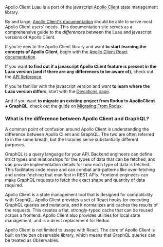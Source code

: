 Apollo Client Luau is a port of the javascript [Apollo Client](https://www.apollographql.com/docs/react) state management library.

By and large, [Apollo Client's documentation](https://www.apollographql.com/docs/react/get-started) should be able to serve most Apollo Client users' needs. This documentation site serves as a comprehensive guide to the _differences_ between the Luau and javascript versions of Apollo Client.

If you're new to the Apollo Client library and want **to start learning the concepts of Apollo Client**, begin with the [Apollo Client React documentation](https://www.apollographql.com/docs/react/).

If you want **to find out if a javascript Apollo Client feature is present in the Luau version (and if there are any differences to be aware of)**, check out the [API Reference](api-reference/apollo-client.md).

If you're familiar with the javascript version and want **to learn where the Luau version differs**, start with the [Deviations page](deviations.md).

And if you want **to migrate an existing project from Rodux to ApolloClient + GraphQL**, check out the guide on [Migrating From Rodux](migrating-from-rodux/minimum-requirements.md).

### What is the difference between Apollo Client and GraphQL?
A common point of confusion around Apollo Client is understanding the difference between Apollo Client and GraphQL. The two are often referred to in the same breath, but the libraries serve substantially different purposes.

GraphQL is a query language for your API. Backend engineers can define strict types and relationships for the types of data that can be fetched, and can provide implementation details for how each type of data is fetched. This facilitates code reuse and can combat anti-patterns like over-fetching and under-fetching that manifest in REST APIs. Frontend engineers can make GraphQL requests to fetch the exact shape and quantity of data required.

Apollo Client is a state management tool that is designed for compatibility with GraphQL. Apollo Client provides a set of React hooks for executing GraphQL queries and mutations, and it normalizes and caches the results of the requests. This creates a flat, strongly-typed cache that can be reused across a frontend. Apollo Client also provides utilities for local state management, and is a direct replacement for Redux. 

Apollo Client is not limited to usage with React. The core of Apollo Client is built on the zen observable library, which means that GraphQL queries can be treated as Observables.

